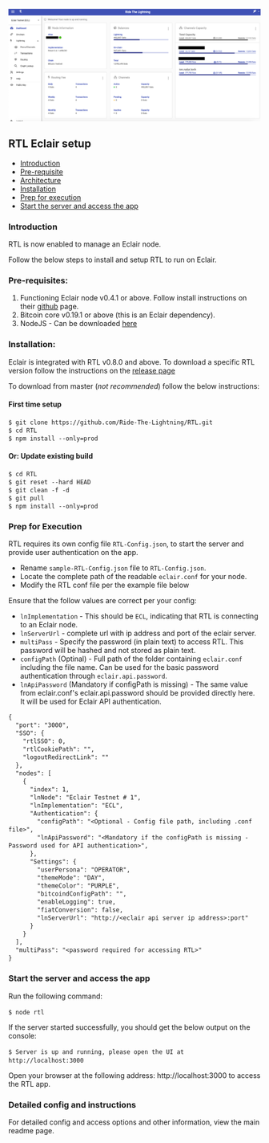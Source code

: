 ![](../screenshots/RTL-ECL-Dashboard.png)

## RTL Eclair setup

* [Introduction](#intro)
* [Pre-requisite](#prereq)
* [Architecture](#arch)
* [Installation](#install)
* [Prep for execution](#prep)
* [Start the server and access the app](#start)

### <a name="intro"></a>Introduction
RTL is now enabled to manage an Eclair node.

Follow the below steps to install and setup RTL to run on Eclair.

### <a name="prereq"></a>Pre-requisites:
1. Functioning Eclair node v0.4.1 or above. Follow install instructions on their [github](https://github.com/ACINQ/eclair) page.
2. Bitcoin core v0.19.1 or above (this is an Eclair dependency).
3. NodeJS - Can be downloaded [here](https://nodejs.org/en/download)

### <a name="install"></a>Installation:
Eclair is integrated with RTL v0.8.0 and above.
To download a specific RTL version follow the instructions on the [release page](https://github.com/Ride-The-Lightning/RTL/releases)

To download from master (*not recommended*) follow the below instructions:
#### First time setup
```
$ git clone https://github.com/Ride-The-Lightning/RTL.git
$ cd RTL
$ npm install --only=prod
```
#### Or: Update existing build
```
$ cd RTL
$ git reset --hard HEAD
$ git clean -f -d
$ git pull
$ npm install --only=prod
```
### <a name="prep"></a>Prep for Execution
RTL requires its own config file `RTL-Config.json`, to start the server and provide user authentication on the app. 
* Rename `sample-RTL-Config.json` file to `RTL-Config.json`.
* Locate the complete path of the readable `eclair.conf` for your node.
* Modify the RTL conf file per the example file below

Ensure that the follow values are correct per your config:
* `lnImplementation` - This should be `ECL`, indicating that RTL is connecting to an Eclair node.
* `lnServerUrl` - complete url with ip address and port of the eclair server.
* `multiPass` - Specify the password (in plain text) to access RTL. This password will be hashed and not stored as plain text.
* `configPath` (Optinal) - Full path of the folder containing `eclair.conf` including the file name. Can be used for the basic password authentication through `eclair.api.password`.
* `lnApiPassword` (Mandatory if configPath is missing) - The same value from eclair.conf's eclair.api.password should be provided directly here. It will be used for Eclair API authentication. 

```
{
  "port": "3000",
  "SSO": {
    "rtlSSO": 0,
    "rtlCookiePath": "",
    "logoutRedirectLink": ""
  },
  "nodes": [
    {
      "index": 1,
      "lnNode": "Eclair Testnet # 1",
      "lnImplementation": "ECL",
      "Authentication": {
        "configPath": "<Optional - Config file path, including .conf file>",
        "lnApiPassword": "<Mandatory if the configPath is missing - Password used for API authentication>",
      },
      "Settings": {
        "userPersona": "OPERATOR",
        "themeMode": "DAY",
        "themeColor": "PURPLE",
        "bitcoindConfigPath": "",
        "enableLogging": true,
        "fiatConversion": false,
        "lnServerUrl": "http://<eclair api server ip address>:port"
      }
    }
  ],
  "multiPass": "<password required for accessing RTL>"
}
```
### <a name="start"></a>Start the server and access the app
Run the following command:

`$ node rtl`

If the server started successfully, you should get the below output on the console:

`$ Server is up and running, please open the UI at http://localhost:3000`

Open your browser at the following address: http://localhost:3000 to access the RTL app.

### Detailed config and instructions
For detailed config and access options and other information, view the main readme page.
